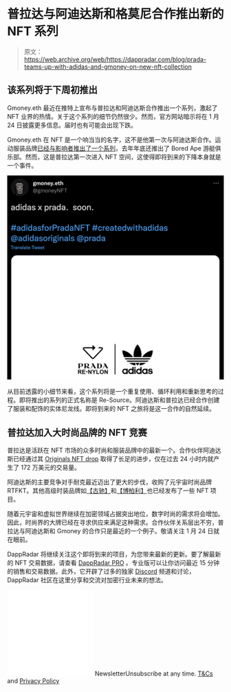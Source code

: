 # 普拉达与阿迪达斯和格莫尼合作推出新的 NFT 系列

> 原文：<https://web.archive.org/web/https://dappradar.com/blog/prada-teams-up-with-adidas-and-gmoney-on-new-nft-collection>

## 该系列将于下周初推出

Gmoney.eth 最近在推特上宣布与普拉达和阿迪达斯合作推出一个系列，激起了 NFT 业界的热情。关于这个系列的细节仍然很少。然而，官方网站暗示将在 1 月 24 日披露更多信息。届时也有可能会出现下跌。

Gmoney.eth 在 NFT 是一个响当当的名字，这不是他第一次与阿迪达斯合作。运动服装品牌[已经与影响者推出了一个系列](https://web.archive.org/web/20221129150709/https://dappradar.com/blog/10-major-brands-in-the-metaverse/)，去年年底还推出了 Bored Ape 游艇俱乐部。然而，这是普拉达第一次进入 NFT 空间，这使得即将到来的下降本身就是一个事件。

![](img/59ec54ee1d5301db2e1fe8782385185d.png)

从目前透露的小细节来看，这个系列将是一个重复使用、循环利用和重新思考的过程。即将推出的系列的正式名称是 Re-Source。阿迪达斯和普拉达已经合作创建了服装和配饰的实体尼龙线。即将到来的 NFT 之旅将是这一合作的自然延续。

## 普拉达加入大时尚品牌的 NFT 竞赛

普拉达是活跃在 NFT 市场的众多时尚和服装品牌中的最新一个。合作伙伴阿迪达斯已经通过其 [Originals NFT drop](https://web.archive.org/web/20221129150709/https://dappradar.com/ethereum/collectibles/adidas-originals-into-the-metaverse) 取得了长足的进步，仅在过去 24 小时内就产生了 172 万美元的交易量。

阿迪达斯的主要竞争对手耐克最近迈出了更大的步伐，收购了元宇宙时尚品牌 RTFKT。其他高级时装品牌如[【古驰】](https://web.archive.org/web/20221129150709/https://dappradar.com/blog/nft-superstars-janky-guggimon-partner-with-gucci/)和[【博柏利】](https://web.archive.org/web/20221129150709/https://dappradar.com/blog/blankos-bringing-burberry-and-deadmau5-into-gaming-nfts)也已经发布了一些 NFT 项目。

随着元宇宙和虚拟世界继续在加密领域占据突出地位，数字时尚的需求将会增加。因此，时尚界的大牌已经在寻求供应来满足这种需求。合作伙伴关系层出不穷，普拉达与阿迪达斯和 Gmoney 的合作只是最近的一个例子。敬请关注 1 月 24 日就在眼前。

DappRadar 将继续关注这个即将到来的项目，为您带来最新的更新。要了解最新的 NFT 交易数据，请查看 [DappRadar PRO](https://web.archive.org/web/20221129150709/https://dappradar.com/token/pro) 。专业版可以让你访问最近 15 分钟的销售和交易数据。此外，它开辟了过多的独家 [Discord](https://web.archive.org/web/20221129150709/https://discord.gg/4ybbssrHkm) 频道和讨论，DappRadar 社区在这里分享和交流对加密行业未来的想法。

![](img/6d5a4a2d609c56e1a5771717e54ba759.png) NewsletterUnsubscribe at any time. [T&Cs](https://web.archive.org/web/20221129150709/https://dappradar.com/terms) and [Privacy Policy](https://web.archive.org/web/20221129150709/https://dappradar.com/privacy-policy)